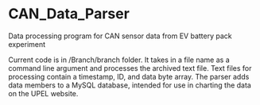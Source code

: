 # CAN_Data_Parser
Data processing program for CAN sensor data from EV battery pack experiment
<p>Current code is in /Branch/branch folder. It takes in a file name as a command line argument and processes the archived text file.
Text files for processing contain a timestamp, ID, and data byte array.
The parser adds data members to a MySQL database, intended for use in charting the data on the UPEL website.
